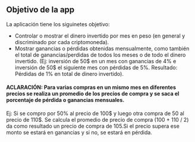 ## Objetivo de la app
La aplicación tiene los siguinetes objetivo:
- Controlar o mostrar el dinero invertido por mes en peso (en general y discriminado por cada criptomoneda).
- Mostrar ganancias o pérdidas obtenidas mensualmente, como también el total de ganancias/perdidas de todos los meses o de todo el dinero invertido. (Ej: inversión de 50$ en un mes con ganancias de 4% e inversión de 50$ el siguiente mes con pérdidas de 5%. Resultado: Pérdidas de 1% en total de dinero invertido).

#### ACLARACIÓN: Para varias compras en un mismo mes en diferentes precios se realiza un promedio de los precios de compra y se saca el porcentaje de pérdida o ganancias mensuales.

Ej: Si se compro por 50% al precio de 100$ y luego otra compra de 50 al precio de 110$. Se calcula el promedio de precio de compra (100 + 110 / 2) da como resultado un precio de compra de 105.Si el precio supera ese monto se estará en ganancias y si no, se estará en pérdida.